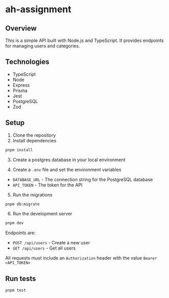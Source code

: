 # ah-assignment

## Overview

This is a simple API built with Node.js and TypeScript. It provides endpoints for managing users and categories.

## Technologies

- TypeScript
- Node
- Express
- Prisma
- Jest
- PostgreSQL
- Zod

## Setup

1. Clone the repository
2. Install dependencies

```bash
pnpm install
```

3. Create a postgres database in your local environment

4. Create a `.env` file and set the environment variables

- `DATABASE_URL` - The connection string for the PostgreSQL database
- `API_TOKEN` - The token for the API

5. Run the migrations

```bash
pnpm db:migrate
```

6. Run the development server

```bash
pnpm dev
```

Endpoints are:

- `POST /api/users` - Create a new user
- `GET /api/users` - Get all users

All requests must include an `Authorization` header with the value `Bearer <API_TOKEN>`


## Run tests

```bash
pnpm test
```
